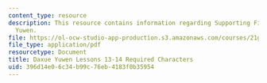 ```yaml
---
content_type: resource
description: This resource contains information regarding Supporting Files in Daxue
  Yuwen.
file: https://ol-ocw-studio-app-production.s3.amazonaws.com/courses/21g-108-chinese-ii-streamlined-spring-2015/396d14e06c34b99c76eb4183f0b35954_MIT21G_108S15_L13-14-req.pdf
file_type: application/pdf
resourcetype: Document
title: Daxue Yuwen Lessons 13-14 Required Characters
uid: 396d14e0-6c34-b99c-76eb-4183f0b35954
---
```

